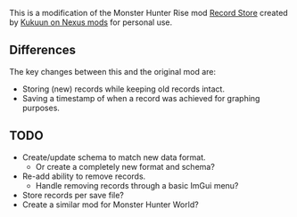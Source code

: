 This is a modification of the Monster Hunter Rise mod [Record Store](https://www.nexusmods.com/monsterhunterrise/mods/1725) created by [Kukuun on Nexus mods](https://www.nexusmods.com/users/95025793) for personal use.

## Differences

The key changes between this and the original mod are:

- Storing (new) records while keeping old records intact.
- Saving a timestamp of when a record was achieved for graphing purposes.

## TODO

 - Create/update schema to match new data format.
	- Or create a completely new format and schema?
 - Re-add ability to remove records.
	- Handle removing records through a basic ImGui menu?
 - Store records per save file?
 - Create a similar mod for Monster Hunter World?